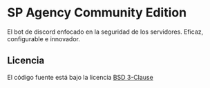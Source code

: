 # SP Agency Community Edition

El bot de discord enfocado en la seguridad de los servidores. Eficaz, configurable e innovador.

## Licencia

El código fuente está bajo la licencia [BSD 3-Clause](LICENSE)
